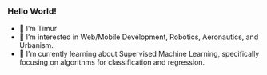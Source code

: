 ### Hello World!


- 👋 I’m Timur
- 👀 I’m interested in Web/Mobile Development, Robotics, Aeronautics, and Urbanism.
- 🌱 I'm currently learning about Supervised Machine Learning, specifically focusing on algorithms for classification and regression.


